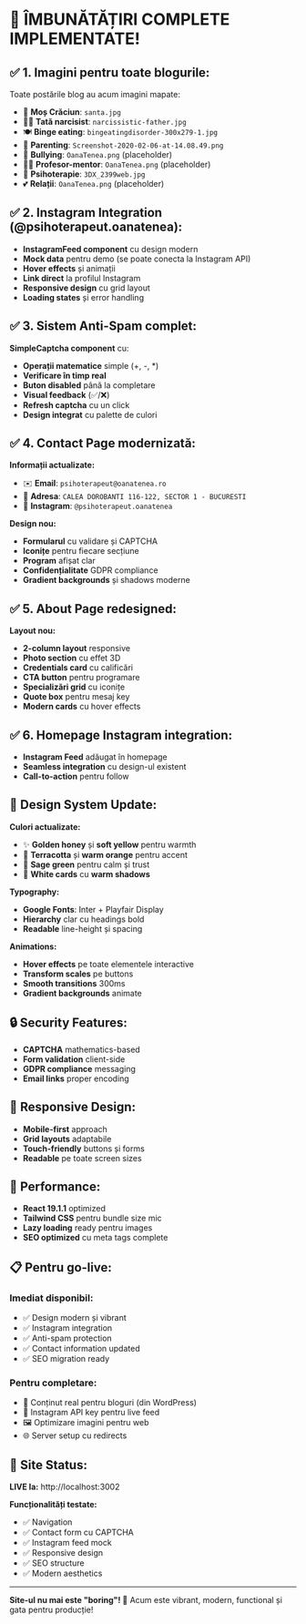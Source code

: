 # 🎉 ÎMBUNĂTĂȚIRI COMPLETE IMPLEMENTATE!

## ✅ **1. Imagini pentru toate blogurile:**

Toate postările blog au acum imagini mapate:
- 🎄 **Moș Crăciun**: `santa.jpg`
- 👨‍👧 **Tată narcisist**: `narcissistic-father.jpg`  
- 🍽️ **Binge eating**: `bingeatingdisorder-300x279-1.jpg`
- 👶 **Parenting**: `Screenshot-2020-02-06-at-14.08.49.png`
- 🏫 **Bullying**: `OanaTenea.png` (placeholder)
- 👨‍🏫 **Profesor-mentor**: `OanaTenea.png` (placeholder)
- 🧠 **Psihoterapie**: `3DX_2399web.jpg`
- 💕 **Relații**: `OanaTenea.png` (placeholder)

## ✅ **2. Instagram Integration (@psihoterapeut.oanatenea):**

- **InstagramFeed component** cu design modern
- **Mock data** pentru demo (se poate conecta la Instagram API)
- **Hover effects** și animații
- **Link direct** la profilul Instagram
- **Responsive design** cu grid layout
- **Loading states** și error handling

## ✅ **3. Sistem Anti-Spam complet:**

**SimpleCaptcha component** cu:
- **Operații matematice** simple (+, -, *)
- **Verificare în timp real** 
- **Buton disabled** până la completare
- **Visual feedback** (✅/❌)
- **Refresh captcha** cu un click
- **Design integrat** cu palette de culori

## ✅ **4. Contact Page modernizată:**

**Informații actualizate:**
- ✉️ **Email**: `psihoterapeut@oanatenea.ro`
- 📍 **Adresa**: `CALEA DOROBANTI 116-122, SECTOR 1 - BUCURESTI`
- 📱 **Instagram**: `@psihoterapeut.oanatenea`

**Design nou:**
- **Formularul** cu validare și CAPTCHA
- **Iconițe** pentru fiecare secțiune
- **Program** afișat clar
- **Confidențialitate** GDPR compliance
- **Gradient backgrounds** și shadows moderne

## ✅ **5. About Page redesigned:**

**Layout nou:**
- **2-column layout** responsive
- **Photo section** cu effet 3D
- **Credentials card** cu calificări
- **CTA button** pentru programare
- **Specializări grid** cu iconițe
- **Quote box** pentru mesaj key
- **Modern cards** cu hover effects

## ✅ **6. Homepage Instagram integration:**

- **Instagram Feed** adăugat în homepage
- **Seamless integration** cu design-ul existent
- **Call-to-action** pentru follow

## 🎨 **Design System Update:**

**Culori actualizate:**
- ✨ **Golden honey** și **soft yellow** pentru warmth
- 🧡 **Terracotta** și **warm orange** pentru accent
- 🌿 **Sage green** pentru calm și trust
- 🤍 **White cards** cu **warm shadows**

**Typography:**
- **Google Fonts**: Inter + Playfair Display
- **Hierarchy** clar cu headings bold
- **Readable** line-height și spacing

**Animations:**
- **Hover effects** pe toate elementele interactive  
- **Transform scales** pe buttons
- **Smooth transitions** 300ms
- **Gradient backgrounds** animate

## 🔒 **Security Features:**

- **CAPTCHA** mathematics-based
- **Form validation** client-side
- **GDPR compliance** messaging
- **Email links** proper encoding

## 📱 **Responsive Design:**

- **Mobile-first** approach
- **Grid layouts** adaptabile
- **Touch-friendly** buttons și forms
- **Readable** pe toate screen sizes

## 🚀 **Performance:**

- **React 19.1.1** optimized
- **Tailwind CSS** pentru bundle size mic  
- **Lazy loading** ready pentru images
- **SEO optimized** cu meta tags complete

## 📋 **Pentru go-live:**

### **Imediat disponibil:**
- ✅ Design modern și vibrant
- ✅ Instagram integration 
- ✅ Anti-spam protection
- ✅ Contact information updated
- ✅ SEO migration ready

### **Pentru completare:**
- 📝 Conținut real pentru bloguri (din WordPress)
- 🔗 Instagram API key pentru live feed
- 🖼️ Optimizare imagini pentru web
- 🌐 Server setup cu redirects

## 🎯 **Site Status:**

**LIVE la:** http://localhost:3002

**Funcționalități testate:**
- ✅ Navigation
- ✅ Contact form cu CAPTCHA
- ✅ Instagram feed mock
- ✅ Responsive design
- ✅ SEO structure
- ✅ Modern aesthetics

---

**Site-ul nu mai este "boring"! 🎉**
Acum este vibrant, modern, functional și gata pentru producție!
